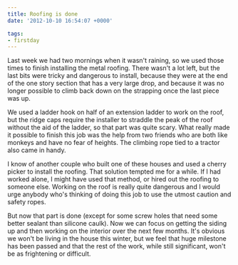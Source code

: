 ```yaml
---
title: Roofing is done
date: '2012-10-10 16:54:07 +0000'

tags:
- firstday
---
```


Last week we had two mornings when it wasn't raining, so we used those
times to finish installing the metal roofing.  There wasn't a lot
left, but the last bits were tricky and dangerous to install, because
they were at the end of the one story section that has a very large
drop, and because it was no longer possible to climb back down on the
strapping once the last piece was up.
<!--more-->

We used a ladder hook on half
of an extension ladder to work on the roof, but the ridge caps require
the installer to straddle the peak of the roof without the aid of the
ladder, so that part was quite scary.  What really made it possible to
finish this job was the help from two friends who are both like
monkeys and have no fear of heights.  The climbing rope tied to a
tractor also came in handy. 

I know of another couple who built one of these houses and used a cherry picker to install the roofing.  That solution tempted me for a while. If I had worked alone, I might have used that method, or hired out the roofing to someone else.  Working on the roof is really quite dangerous and I would urge anybody who's thinking of doing this job to use the utmost caution and safety ropes.

But now that part is done (except for some screw holes that need some better sealant than silicone caulk).  Now we can focus on getting the siding up and then working on the interior over the next few months.  It's obvious we won't be living in the house this winter, but we feel that huge milestone has been passed and that the rest of the work, while still significant, won't be as frightening or difficult.

